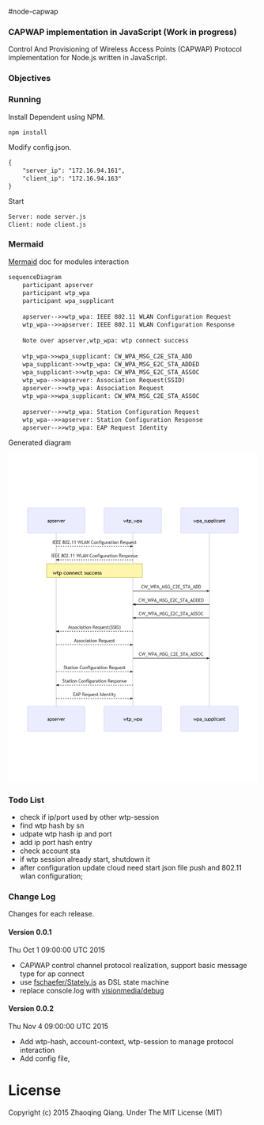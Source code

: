 #node-capwap

### CAPWAP implementation in JavaScript (Work in progress)

Control And Provisioning of Wireless Access Points (CAPWAP) Protocol implementation for Node.js
written in JavaScript.

### Objectives

### Running

Install Dependent using NPM.

```
npm install
```

Modify config.json.

```
{
	"server_ip": "172.16.94.161",
	"client_ip": "172.16.94.163"
}
```

Start

```
Server: node server.js  
Client: node client.js  
```

### Mermaid

[Mermaid](http://knsv.github.io/mermaid/) doc for modules interaction

```
sequenceDiagram
    participant apserver
    participant wtp_wpa
    participant wpa_supplicant

    apserver-->>wtp_wpa: IEEE 802.11 WLAN Configuration Request
    wtp_wpa-->>apserver: IEEE 802.11 WLAN Configuration Response
    
    Note over apserver,wtp_wpa: wtp connect success
    
    wtp_wpa->>wpa_supplicant: CW_WPA_MSG_C2E_STA_ADD
    wpa_supplicant->>wtp_wpa: CW_WPA_MSG_E2C_STA_ADDED
    wpa_supplicant->>wtp_wpa: CW_WPA_MSG_E2C_STA_ASSOC
    wtp_wpa-->>apserver: Association Request(SSID)
    apserver-->>wtp_wpa: Association Request
    wtp_wpa->>wpa_supplicant: CW_WPA_MSG_C2E_STA_ASSOC

    apserver-->>wtp_wpa: Station Configuration Request
    wtp_wpa-->>apserver: Station Configuration Response
    apserver-->>wtp_wpa: EAP Request Identity

```

Generated diagram

![Generated diagram](./doc/diagram.png)


### Todo List

 * check if ip/port used by other wtp-session
 * find wtp hash by sn
 * udpate wtp hash ip and port
 * add ip port hash entry
 * check account sta 
 * if wtp session already start, shutdown it
 * after configuration update cloud need start json file push and 802.11 wlan configuration;

### Change Log

Changes for each release.

#### Version 0.0.1

Thu Oct 1 09:00:00 UTC 2015

 * CAPWAP control channel protocol realization, support basic message type for ap connect
 * use [fschaefer/Stately.js](https://github.com/fschaefer/Stately.js) as DSL state machine
 * replace console.log with [visionmedia/debug](https://github.com/visionmedia/debug)

#### Version 0.0.2

Thu Nov 4 09:00:00 UTC 2015

 * Add wtp-hash, account-context, wtp-session to manage protocol interaction  
 * Add config file,  


# License

Copyright (c) 2015 Zhaoqing Qiang. Under The MIT License (MIT)

